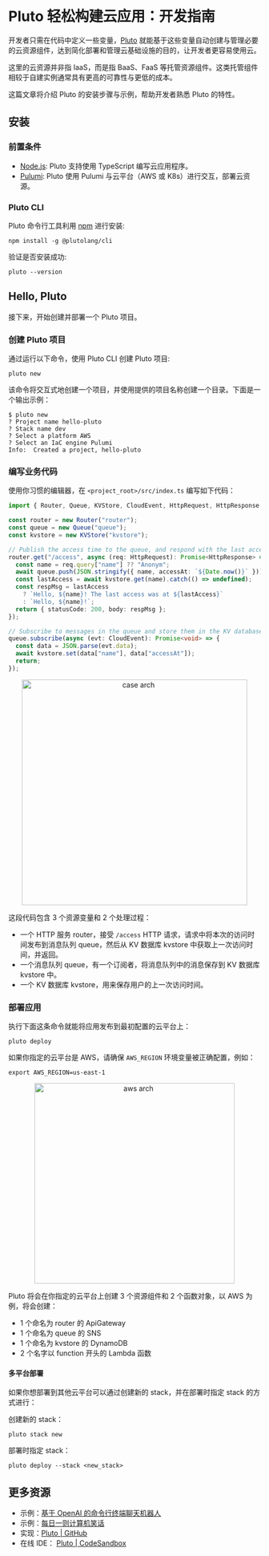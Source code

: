 # Pluto 轻松构建云应用：开发指南

开发者只需在代码中定义一些变量，[Pluto](https://github.com/pluto-lang/pluto) 就能基于这些变量自动创建与管理必要的云资源组件，达到简化部署和管理云基础设施的目的，让开发者更容易使用云。

这里的云资源并非指 IaaS，而是指 BaaS、FaaS 等托管资源组件。这类托管组件相较于自建实例通常具有更高的可靠性与更低的成本。

这篇文章将介绍 Pluto 的安装步骤与示例，帮助开发者熟悉 Pluto 的特性。

## 安装

### 前置条件

- [Node.js](https://nodejs.org/en/): Pluto 支持使用 TypeScript 编写云应用程序。
- [Pulumi](https://www.pulumi.com/docs/install/): Pluto 使用 Pulumi 与云平台（AWS 或 K8s）进行交互，部署云资源。

### Pluto CLI

Pluto 命令行工具利用 [npm](https://www.npmjs.com/) 进行安装:

```shell
npm install -g @plutolang/cli
```

验证是否安装成功:

```shell
pluto --version
```

## Hello, Pluto

接下来，开始创建并部署一个 Pluto 项目。

### 创建 Pluto 项目

通过运行以下命令，使用 Pluto CLI 创建 Pluto 项目:

```shell
pluto new
```

该命令将交互式地创建一个项目，并使用提供的项目名称创建一个目录。下面是一个输出示例：

```
$ pluto new
? Project name hello-pluto
? Stack name dev
? Select a platform AWS
? Select an IaC engine Pulumi
Info:  Created a project, hello-pluto
```

### 编写业务代码

使用你习惯的编辑器，在 `<project_root>/src/index.ts` 编写如下代码：

```typescript
import { Router, Queue, KVStore, CloudEvent, HttpRequest, HttpResponse } from "@plutolang/pluto";

const router = new Router("router");
const queue = new Queue("queue");
const kvstore = new KVStore("kvstore");

// Publish the access time to the queue, and respond with the last access time.
router.get("/access", async (req: HttpRequest): Promise<HttpResponse> => {
  const name = req.query["name"] ?? "Anonym";
  await queue.push(JSON.stringify({ name, accessAt: `${Date.now()}` }));
  const lastAccess = await kvstore.get(name).catch(() => undefined);
  const respMsg = lastAccess
    ? `Hello, ${name}! The last access was at ${lastAccess}`
    : `Hello, ${name}!`;
  return { statusCode: 200, body: respMsg };
});

// Subscribe to messages in the queue and store them in the KV database.
queue.subscribe(async (evt: CloudEvent): Promise<void> => {
  const data = JSON.parse(evt.data);
  await kvstore.set(data["name"], data["accessAt"]);
  return;
});
```

<p align="center">
  <img src="/assets/getting-started-case-arch.png" alt="case arch" width="450">
</p>

这段代码包含 3 个资源变量和 2 个处理过程：

- 一个 HTTP 服务 router，接受 `/access` HTTP 请求，请求中将本次的访问时间发布到消息队列 queue，然后从 KV 数据库 kvstore 中获取上一次访问时间，并返回。
- 一个消息队列 queue，有一个订阅者，将消息队列中的消息保存到 KV 数据库 kvstore 中。
- 一个 KV 数据库 kvstore，用来保存用户的上一次访问时间。

### 部署应用

执行下面这条命令就能将应用发布到最初配置的云平台上：

```shell
pluto deploy
```

如果你指定的云平台是 AWS，请确保 `AWS_REGION` 环境变量被正确配置，例如：

```shell
export AWS_REGION=us-east-1
```

<p align="center">
  <img src="/assets/getting-started-aws-arch.png" alt="aws arch" width="400">
</p>

Pluto 将会在你指定的云平台上创建 3 个资源组件和 2 个函数对象，以 AWS 为例，将会创建：

- 1 个命名为 router 的 ApiGateway
- 1 个命名为 queue 的 SNS
- 1 个命名为 kvstore 的 DynamoDB
- 2 个名字以 function 开头的 Lambda 函数

#### 多平台部署

如果你想部署到其他云平台可以通过创建新的 stack，并在部署时指定 stack 的方式进行：

创建新的 stack：

```shell
pluto stack new
```

部署时指定 stack：

```shell
pluto deploy --stack <new_stack>
```

## 更多资源

- 示例：[基于 OpenAI 的命令行终端聊天机器人](https://github.com/pluto-lang/pluto/tree/main/examples/chat-bot)
- 示例：[每日一则计算机笑话](https://github.com/pluto-lang/pluto/tree/main/examples/daily-joke-slack)
- 实现：[Pluto | GitHub](https://github.com/pluto-lang/pluto)
- 在线 IDE： [Pluto | CodeSandbox](https://codesandbox.io/s/github/pluto-lang/codesandbox/tree/main/)
